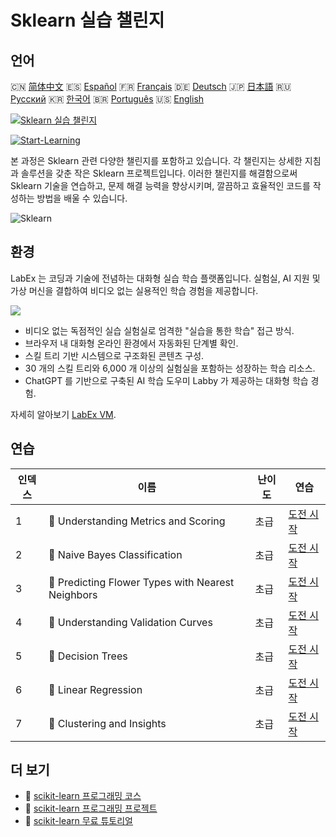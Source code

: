 # Sklearn 실습 챌린지

## 언어

🇨🇳 [简体中文](README_zh.md) 🇪🇸 [Español](README_es.md) 🇫🇷 [Français](README_fr.md) 🇩🇪 [Deutsch](README_de.md) 🇯🇵 [日本語](README_ja.md) 🇷🇺 [Русский](README_ru.md) 🇰🇷 [한국어](README_ko.md) 🇧🇷 [Português](README_pt.md) 🇺🇸 [English](README.md) 

[![Sklearn 실습 챌린지](https://cover-creator.labex.io/sklearn-practice-challenges.png?lang=ko)](https://labex.io/ko/courses/sklearn-practice-challenges)

[![Start-Learning](https://img.shields.io/badge/Start-Learning-whitesmoke?style=for-the-badge)](https://labex.io/ko/courses/sklearn-practice-challenges)

본 과정은 Sklearn 관련 다양한 챌린지를 포함하고 있습니다. 각 챌린지는 상세한 지침과 솔루션을 갖춘 작은 Sklearn 프로젝트입니다. 이러한 챌린지를 해결함으로써 Sklearn 기술을 연습하고, 문제 해결 능력을 향상시키며, 깔끔하고 효율적인 코드를 작성하는 방법을 배울 수 있습니다.

![Sklearn](https://img.shields.io/badge/Sklearn-whitesmoke?style=for-the-badge&logo=sklearn)


## 환경

LabEx 는 코딩과 기술에 전념하는 대화형 실습 학습 플랫폼입니다. 실험실, AI 지원 및 가상 머신을 결합하여 비디오 없는 실용적인 학습 경험을 제공합니다.

![](https://tutorial-screenshot.getvm.io/images/vm-1725247253.png)

- 비디오 없는 독점적인 실습 실험실로 엄격한 "실습을 통한 학습" 접근 방식.
- 브라우저 내 대화형 온라인 환경에서 자동화된 단계별 확인.
- 스킬 트리 기반 시스템으로 구조화된 콘텐츠 구성.
- 30 개의 스킬 트리와 6,000 개 이상의 실험실을 포함하는 성장하는 학습 리소스.
- ChatGPT 를 기반으로 구축된 AI 학습 도우미 Labby 가 제공하는 대화형 학습 경험.

자세히 알아보기 [LabEx VM](https://support.labex.io/using-labex/virtual-machine).

## 연습

|   인덱스 | 이름                                              | 난이도   | 연습                                                                                                                           |
|----------|---------------------------------------------------|----------|--------------------------------------------------------------------------------------------------------------------------------|
|        1 | 🎯 Understanding Metrics and Scoring              | 초급     | <a target='_blank' href='https://labex.io/ko/labs/python-understanding-metrics-and-scoring-185172'>도전 시작</a>               |
|        2 | 🎯 Naive Bayes Classification                     | 초급     | <a target='_blank' href='https://labex.io/ko/labs/python-naive-bayes-classification-250427'>도전 시작</a>                      |
|        3 | 🎯 Predicting Flower Types with Nearest Neighbors | 초급     | <a target='_blank' href='https://labex.io/ko/labs/sklearn-predicting-flower-types-with-nearest-neighbors-256147'>도전 시작</a> |
|        4 | 🎯 Understanding Validation Curves                | 초급     | <a target='_blank' href='https://labex.io/ko/labs/python-understanding-validation-curves-106940'>도전 시작</a>                 |
|        5 | 🎯 Decision Trees                                 | 초급     | <a target='_blank' href='https://labex.io/ko/labs/python-decision-trees-92597'>도전 시작</a>                                   |
|        6 | 🎯 Linear Regression                              | 초급     | <a target='_blank' href='https://labex.io/ko/labs/python-linear-regression-185171'>도전 시작</a>                               |
|        7 | 🎯 Clustering and Insights                        | 초급     | <a target='_blank' href='https://labex.io/ko/labs/python-clustering-and-insights-198286'>도전 시작</a>                         |

## 더 보기

- 🔗 [scikit-learn 프로그래밍 코스](https://github.com/labex-labs/awesome-programming-courses)
- 🔗 [scikit-learn 프로그래밍 프로젝트](https://github.com/labex-labs/awesome-programming-projects)
- 🔗 [scikit-learn 무료 튜토리얼](https://github.com/labex-labs/sklearn-free-tutorials)

